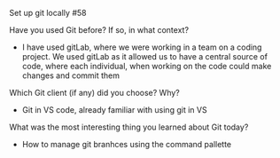 Set up git locally #58

Have you used Git before? If so, in what context?
- I have used gitLab, where we were working in a team on a coding project. We used gitLab as it allowed us to have a central source of code, where each individual, when working on the code could make changes and commit them

Which Git client (if any) did you choose? Why?
- Git in VS code, already familiar with using git in VS

What was the most interesting thing you learned about Git today?
- How to manage git branhces using the command pallette